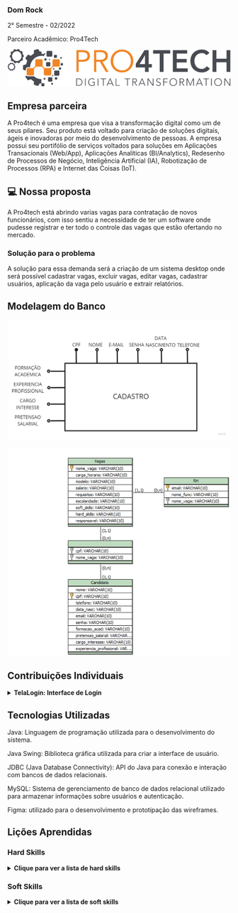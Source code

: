 ### Dom Rock
2° Semestre - 02/2022

Parceiro Acadêmico: Pro4Tech
<p align="center"><img src="./pro4tech-logo.png" widht="20%"></img>

## Empresa parceira

A Pro4tech é uma empresa que visa a transformação digital como um de seus pilares. Seu produto está voltado para criação de soluções digitais, ágeis e inovadoras por meio do desenvolvimento de pessoas. A empresa possui seu portifólio de serviços voltados para soluções em Aplicações Transacionais (Web/App), Aplicações Analíticas (BI/Analytics), Redesenho de Processos de Negócio, Inteligência Artificial (IA), Robotização de Processos (RPA) e Internet das Coisas (IoT).


## 💻 Nossa proposta

A Pro4tech está abrindo varias vagas para contratação de novos funcionários, com isso sentiu a necessidade de ter um software onde pudesse registrar e ter todo o controle das vagas que estão ofertando no mercado.

### Solução para o problema
A solução para essa demanda será a criação de um sistema desktop onde será possível cadastrar vagas, excluir vagas, editar vagas, cadastrar usuários, aplicação da vaga pelo usuário e extrair relatórios.

## Modelagem do Banco

<p align="center"><img src="./modelagem.jpg" widht="20%"></img>
<p align="center"><img src="./modelo-.png" widht="20%"></img>

## Contribuições Individuais
 
<details>
  <summary><b>TelaLogin: Interface de Login</b></summary>
  <br>
  <p>O código acima implementa a classe `TelaLogin`, que representa a interface de login do sistema. Aqui está uma explicação detalhada do que acontece no código:</p>
  
```java
package ClassesConexao;

import java.awt.EventQueue;

import javax.swing.JFrame;
import javax.swing.JPanel;
import javax.swing.border.EmptyBorder;
import javax.swing.JLabel;
import javax.swing.JOptionPane;
import java.awt.Font;
import javax.swing.JTextField;
import javax.swing.JPasswordField;
import javax.swing.JButton;
import java.awt.event.ActionListener;
import java.sql.Connection;
import java.sql.PreparedStatement;
import java.sql.ResultSet;
import java.sql.SQLException;
import java.awt.event.ActionEvent;
import java.awt.Color;
import javax.swing.SwingConstants;
import javax.swing.ImageIcon;

public class TelaLogin extends JFrame {

    private static final long serialVersionUID = 1L;
    private JPanel contentPane;
    private JTextField tfUsuario;
    private JPasswordField pfSenha;
    private JButton btnCadastrar;
    private JButton btnEntrar;
    private JLabel lblAquiTemUma;
    private JLabel lblOlSejaBemvindo;
    private JLabel lblFaaSeuLogin_1;
    private JLabel lblNewLabel_1;

    public static void main(String[] args) {
        EventQueue.invokeLater(new Runnable() {
            public void run() {
                try {
                    TelaLogin frame = new TelaLogin();
                    frame.setVisible(true);
                } catch (Exception e) {
                    e.printStackTrace();
                }
            }
        });
    }

    public TelaLogin() {
        btnEntrar = new JButton("ENTRAR");
        btnEntrar.setBackground(new Color(255, 140, 0));
        btnEntrar.setForeground(Color.BLACK);
        btnEntrar.addActionListener(new ActionListener() {
            public void actionPerformed(ActionEvent e) {
                try {
                    Connection con = Conexao.faz_conexao();
                    String sql = "select *from cadastro_usuario where email=? and senha= ?";
                    PreparedStatement stmt = con.prepareStatement(sql);
                    stmt.setString(1, tfUsuario.getText());
                    stmt.setString(2, new String(pfSenha.getPassword()));
                    ResultSet rs = stmt.executeQuery();
                    if (rs.next()) {
                        JOptionPane.showMessageDialog(null, "Entrando!");
                        Singleton.getInstance().nomeUsuario = rs.getString("nome");
                        Singleton.getInstance().cpfUsuario = rs.getString("cpf");
                        System.out.println(Singleton.getInstance().nomeUsuario);
                        TelaOpcoes exibir = new TelaOpcoes();
                        exibir.setVisible(true);
                        setVisible(false);
                    } else {
                        try {
                            String sql1 = "select * from cadastro_funcionario where email=? and senha= ?";
                            PreparedStatement stmt1 = con.prepareStatement(sql1);
                            stmt1.setString(1, tfUsuario.getText());
                            stmt1.setString(2, new String(pfSenha.getPassword()));
                            ResultSet rs1 = stmt1.executeQuery();
                            if (rs1.next()) {
                                JOptionPane.showMessageDialog(null, "Entrando!");
                                Singleton.getInstance().nomeFuncionario = rs1.getString("nome");
                                TelaOpcoesFuncionario exibir = new TelaOpcoesFuncionario();
                                exibir.setVisible(true);
                                setVisible(false);
                            } else {
                                try {
                                    String sql2 = "select * from cadastro_admin where email = ? and senha= ?";
                                    PreparedStatement stmt2 = con.prepareStatement(sql2);
                                    stmt2.setString(1, tfUsuario.getText());
                                    stmt2.setString(2, new String(pfSenha.getPassword()));
                                    ResultSet rs2 = stmt2.executeQuery();
                                    if (rs2.next()) {
                                        JOptionPane.showMessageDialog(null, "Entrando!");
                                        Singleton.getInstance().nomeFuncionario = "vitoria";
                                        TelaMenuRH exibir = new TelaMenuRH();
                                        exibir.setVisible(true);
                                        setVisible(false);
                                    } else {
                                        message.setText("E-mail ou senha incorreta!!");
                                    }
                                    stmt2.close();
                                    con.close();
                                } catch (Exception e2) {
                                    e2.printStackTrace();
                                }
                            }
                            stmt1.close();
                            con.close();
                        } catch (SQLException e1) {
                            e1.printStackTrace();
                        }
                    }
                    stmt.close();
                    con.close();
                } catch (SQLException e1) {
                    e1.printStackTrace();
                }
            }
        });

```
  <p>A classe `TelaLogin` representa a tela de login do sistema. Ela possui campos para inserção do e-mail e senha do usuário, botões para entrar e cadastrar, além de mensagens de erro e informações para orientar o usuário.</p>
</details>

## Tecnologias Utilizadas
Java: Linguagem de programação utilizada para o desenvolvimento do sistema.

Java Swing: Biblioteca gráfica utilizada para criar a interface de usuário.

JDBC (Java Database Connectivity): API do Java para conexão e interação com bancos de dados relacionais.

MySQL: Sistema de gerenciamento de banco de dados relacional utilizado para armazenar informações sobre usuários e autenticação.

Figma: utilizado para o desenvolvimento e prototipação das wireframes.

## Lições Aprendidas

<p align="justify"></p>

<h3>Hard Skills</h3>
<details>
  <summary><b>Clique para ver a lista de hard skills</b></summary>
<p1>Desenvolvimento de Interface Gráfica: Aprendi a criar interfaces gráficas de usuário utilizando Java Swing, desenvolvendo habilidades em design de interfaces.</p1>

<p1>Conexão com Banco de Dados: Adquiri conhecimentos sobre conexão e manipulação de dados em um banco de dados MySQL utilizando JDBC.</p1>

</details>
<h3>Soft Skills</h3>
<details>
  <summary><b>Clique para ver a lista de soft skills</b></summary>
<p1>Resolução de Problemas: Enfrentou desafios relacionados à implementação de funcionalidades complexas e buscou soluções eficazes para problemas encontrados durante o desenvolvimento do sistema.</p1>

<p1>Trabalho em Equipe: Colaborou com outros membros da equipe no desenvolvimento do projeto, demonstrando habilidades de trabalho em equipe e colaboração para alcançar os objetivos do projeto.</p1>

</details>
